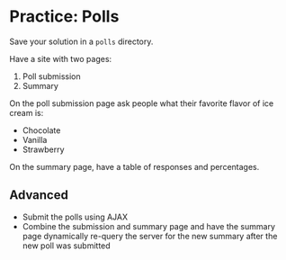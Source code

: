 # Practice: Polls
Save your solution in a `polls` directory.

Have a site with two pages:
1. Poll submission
1. Summary

On the poll submission page ask people what their favorite flavor of ice cream is:
* Chocolate
* Vanilla
* Strawberry

On the summary page, have a table of responses and percentages.

## Advanced
* Submit the polls using AJAX
* Combine the submission and summary page and have the summary page dynamically re-query the server for the new summary after the new poll was submitted
